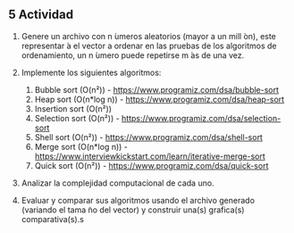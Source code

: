 ## 5 Actividad
1. Genere un archivo con n ́umeros aleatorios (mayor a un mill ́on), este representar ́a el vector a ordenar en las pruebas de los algoritmos de ordenamiento, un n ́umero puede repetirse m ́as de una vez.

2. Implemente los siguientes algoritmos:
    1. Bubble sort (O(n²)) - https://www.programiz.com/dsa/bubble-sort
    2. Heap sort (O(n*log n)) -  https://www.programiz.com/dsa/heap-sort
    3. Insertion sort (O(n²))
    4. Selection sort (O(n²)) - https://www.programiz.com/dsa/selection-sort
    5. Shell sort (O(n²)) - https://www.programiz.com/dsa/shell-sort
    6. Merge sort (O(n*log n)) - https://www.interviewkickstart.com/learn/iterative-merge-sort
    7. Quick sort (O(n²)) - https://www.programiz.com/dsa/quick-sort
3. Analizar la complejidad computacional de cada uno.
4. Evaluar y comparar sus algoritmos usando el archivo generado (variando el tama ̃no del vector) y construir una(s) grafica(s) comparativa(s).s
